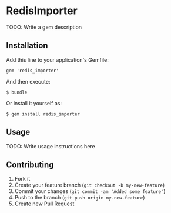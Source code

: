 # RedisImporter

TODO: Write a gem description

## Installation

Add this line to your application's Gemfile:

    gem 'redis_importer'

And then execute:

    $ bundle

Or install it yourself as:

    $ gem install redis_importer

## Usage

TODO: Write usage instructions here

## Contributing

1. Fork it
2. Create your feature branch (`git checkout -b my-new-feature`)
3. Commit your changes (`git commit -am 'Added some feature'`)
4. Push to the branch (`git push origin my-new-feature`)
5. Create new Pull Request
